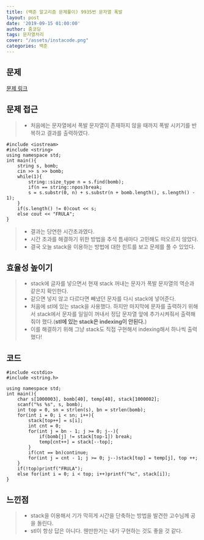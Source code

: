 ```yaml
---
title: (백준 알고리즘 문제풀이) 9935번 문자열 폭발
layout: post
date: '2019-09-15 01:00:00'
author: 줌코딩
tags: 문자열처리
cover: "/assets/instacode.png"
categories: 백준
---
```


## 문제

[문제 링크](https://www.acmicpc.net/problem/9935)

## 문제 접근

>* 처음에는 문자열에서 폭발 문자열이 존재하지 않을 때까지 폭발 시키기를 반복하고 결과를 출력하였다.

    #include <iostream>
    #include <string>
    using namespace std;
    int main(){
        string s, bomb;
        cin >> s >> bomb;
        while(1){
            string::size_type n = s.find(bomb);
            if(n == string::npos)break;
            s = s.substr(0, n) + s.substr(n + bomb.length(), s.length() - 1);
        }
        if(s.length() != 0)cout << s;
        else cout << "FRULA";
    }

>* 결과는 당연한 시간초과였다.
>* 시간 초과를 해결하기 위한 방법을 추석 틈새마다 고민해도 떠오르지 않았다.
>* 결국 오늘 stack을 이용하는 방법에 대한 힌트를 보고 문제를 풀 수 있었다.

## 효율성 높이기

>* stack에 글자를 넣으면서 현재 stack 꺼내는 문자가 폭발 문자열의 역순과 같은지 확인한다.
>* 같으면 넣지 않고 다르다면 빼냈던 문자를 다시 stack에 넣어준다.
>* 처음에 stl에 있는 stack을 사용했다. 하지만 마지막에 문자를 출력하기 위해서 stack에서 문자를 일일이 꺼내서 정답 문자열 앞에 추가시켜줘서 출력해줘야 했다.(**stl에 있는 stack은 indexing이 안된다.**)
>* 이를 해결하기 위해 그냥 stack도 직접 구현해서 indexing해서 하나씩 출력했다!

## 코드

    #include <cstdio>
    #include <string.h>

    using namespace std;
    int main(){
        char s[1000003], bomb[40], temp[40], stack[1000002];
        scanf("%s %s", s, bomb);
        int top = 0, sn = strlen(s), bn = strlen(bomb);
        for(int i = 0; i < sn; i++){
            stack[top++] = s[i];
            int cnt = 0;
            for(int j = bn - 1; j >= 0; j--){
                if(bomb[j] != stack[top-1]) break;
                temp[cnt++] = stack[--top];
            }
            if(cnt == bn)continue;
            for(int j = cnt - 1; j >= 0; j--)stack[top] = temp[j], top ++;
        }
        if(!top)printf("FRULA");
        else for(int i = 0; i < top; i++)printf("%c", stack[i]);
    }

## 느낀점

>* stack을 이용해서 기가 막히게 시간을 단축하는 방법을 발견한 고수님께 공을 돌린다.
>* stl이 항상 답은 아니다. 웬만한거는 내가 구현하는 것도 좋을 것 같다.
